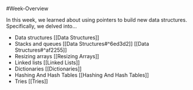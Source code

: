 #Week-Overview 

In this week, we learned about using pointers to build new data structures. Specifically, we delved into…

- Data structures
		[[Data Structures]]
- Stacks and queues
		[[Data Structures#^6ed3d2]] [[Data Structures#^af2255]]
- Resizing arrays
		[[Resizing Arrays]]
- Linked lists
		[[Linked Lists]]
- Dictionaries
		[[Dictionaries]]
- Hashing And Hash Tables
		[[Hashing And Hash Tables]]
- Tries
		[[Tries]]